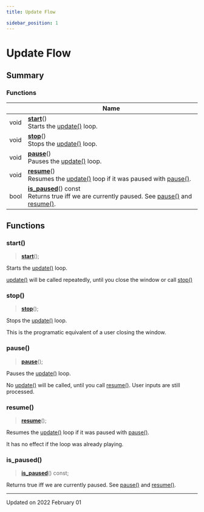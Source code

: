 ```yaml
---
title: Update Flow

sidebar_position: 1
---
```


# Update Flow



## Summary

### Functions

|                | Name           |
| -------------- | -------------- |
| void | **[start](/reference/update-flow#start)**()<br/>Starts the [update()](/reference/Types/context#update) loop.  |
| void | **[stop](/reference/update-flow#stop)**()<br/>Stops the [update()](/reference/Types/context#update) loop.  |
| void | **[pause](/reference/update-flow#pause)**()<br/>Pauses the [update()](/reference/Types/context#update) loop.  |
| void | **[resume](/reference/update-flow#resume)**()<br/>Resumes the [update()](/reference/Types/context#update) loop if it was paused with [pause()](/reference/update-flow#pause).  |
| bool | **[is_paused](/reference/update-flow#is_paused)**() const<br/>Returns true iff we are currently paused. See [pause()](/reference/update-flow#pause) and [resume()](/reference/update-flow#resume).  |


## Functions

### start()

> **[start](/reference/update-flow#start)**();


Starts the [update()](/reference/Types/context#update) loop. 

[update()](/reference/Types/context#update) will be called repeatedly, until you close the window or call [stop()](/reference/update-flow#stop)


### stop()

> **[stop](/reference/update-flow#stop)**();


Stops the [update()](/reference/Types/context#update) loop. 

This is the programatic equivalent of a user closing the window. 


### pause()

> **[pause](/reference/update-flow#pause)**();


Pauses the [update()](/reference/Types/context#update) loop. 

No [update()](/reference/Types/context#update) will be called, until you call [resume()](/reference/update-flow#resume). User inputs are still processed. 


### resume()

> **[resume](/reference/update-flow#resume)**();


Resumes the [update()](/reference/Types/context#update) loop if it was paused with [pause()](/reference/update-flow#pause). 

It has no effect if the loop was already playing. 


### is_paused()

> **[is_paused](/reference/update-flow#is_paused)**() const;


Returns true iff we are currently paused. See [pause()](/reference/update-flow#pause) and [resume()](/reference/update-flow#resume). 





-------------------------------

Updated on 2022 February 01